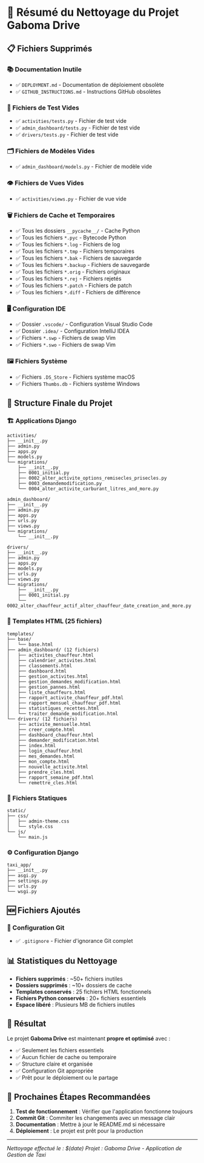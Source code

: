 # 🧹 Résumé du Nettoyage du Projet Gaboma Drive

## 📋 Fichiers Supprimés

### 📚 Documentation Inutile
- ✅ `DEPLOYMENT.md` - Documentation de déploiement obsolète
- ✅ `GITHUB_INSTRUCTIONS.md` - Instructions GitHub obsolètes

### 🧪 Fichiers de Test Vides
- ✅ `activities/tests.py` - Fichier de test vide
- ✅ `admin_dashboard/tests.py` - Fichier de test vide  
- ✅ `drivers/tests.py` - Fichier de test vide

### 🗂️ Fichiers de Modèles Vides
- ✅ `admin_dashboard/models.py` - Fichier de modèle vide

### 👁️ Fichiers de Vues Vides
- ✅ `activities/views.py` - Fichier de vue vide

### 🗑️ Fichiers de Cache et Temporaires
- ✅ Tous les dossiers `__pycache__/` - Cache Python
- ✅ Tous les fichiers `*.pyc` - Bytecode Python
- ✅ Tous les fichiers `*.log` - Fichiers de log
- ✅ Tous les fichiers `*.tmp` - Fichiers temporaires
- ✅ Tous les fichiers `*.bak` - Fichiers de sauvegarde
- ✅ Tous les fichiers `*.backup` - Fichiers de sauvegarde
- ✅ Tous les fichiers `*.orig` - Fichiers originaux
- ✅ Tous les fichiers `*.rej` - Fichiers rejetés
- ✅ Tous les fichiers `*.patch` - Fichiers de patch
- ✅ Tous les fichiers `*.diff` - Fichiers de différence

### 🖥️ Configuration IDE
- ✅ Dossier `.vscode/` - Configuration Visual Studio Code
- ✅ Dossier `.idea/` - Configuration IntelliJ IDEA
- ✅ Fichiers `*.swp` - Fichiers de swap Vim
- ✅ Fichiers `*.swo` - Fichiers de swap Vim

### 🖼️ Fichiers Système
- ✅ Fichiers `.DS_Store` - Fichiers système macOS
- ✅ Fichiers `Thumbs.db` - Fichiers système Windows

## 📁 Structure Finale du Projet

### 🏗️ Applications Django
```
activities/
├── __init__.py
├── admin.py
├── apps.py
├── models.py
└── migrations/
    ├── __init__.py
    ├── 0001_initial.py
    ├── 0002_alter_activite_options_remisecles_prisecles.py
    ├── 0003_demandemodification.py
    └── 0004_alter_activite_carburant_litres_and_more.py

admin_dashboard/
├── __init__.py
├── admin.py
├── apps.py
├── urls.py
├── views.py
└── migrations/
    └── __init__.py

drivers/
├── __init__.py
├── admin.py
├── apps.py
├── models.py
├── urls.py
├── views.py
└── migrations/
    ├── __init__.py
    ├── 0001_initial.py
    └── 0002_alter_chauffeur_actif_alter_chauffeur_date_creation_and_more.py
```

### 🎨 Templates HTML (25 fichiers)
```
templates/
├── base/
│   └── base.html
├── admin_dashboard/ (12 fichiers)
│   ├── activites_chauffeur.html
│   ├── calendrier_activites.html
│   ├── classements.html
│   ├── dashboard.html
│   ├── gestion_activites.html
│   ├── gestion_demandes_modification.html
│   ├── gestion_pannes.html
│   ├── liste_chauffeurs.html
│   ├── rapport_activite_chauffeur_pdf.html
│   ├── rapport_mensuel_chauffeur_pdf.html
│   ├── statistiques_recettes.html
│   └── traiter_demande_modification.html
└── drivers/ (12 fichiers)
    ├── activite_mensuelle.html
    ├── creer_compte.html
    ├── dashboard_chauffeur.html
    ├── demander_modification.html
    ├── index.html
    ├── login_chauffeur.html
    ├── mes_demandes.html
    ├── mon_compte.html
    ├── nouvelle_activite.html
    ├── prendre_cles.html
    ├── rapport_semaine_pdf.html
    └── remettre_cles.html
```

### 🎨 Fichiers Statiques
```
static/
├── css/
│   ├── admin-theme.css
│   └── style.css
└── js/
    └── main.js
```

### ⚙️ Configuration Django
```
taxi_app/
├── __init__.py
├── asgi.py
├── settings.py
├── urls.py
└── wsgi.py
```

## 🆕 Fichiers Ajoutés

### 📝 Configuration Git
- ✅ `.gitignore` - Fichier d'ignorance Git complet

## 📊 Statistiques du Nettoyage

- **Fichiers supprimés** : ~50+ fichiers inutiles
- **Dossiers supprimés** : ~10+ dossiers de cache
- **Templates conservés** : 25 fichiers HTML fonctionnels
- **Fichiers Python conservés** : 20+ fichiers essentiels
- **Espace libéré** : Plusieurs MB de fichiers inutiles

## 🎯 Résultat

Le projet **Gaboma Drive** est maintenant **propre et optimisé** avec :
- ✅ Seulement les fichiers essentiels
- ✅ Aucun fichier de cache ou temporaire
- ✅ Structure claire et organisée
- ✅ Configuration Git appropriée
- ✅ Prêt pour le déploiement ou le partage

## 🚀 Prochaines Étapes Recommandées

1. **Test de fonctionnement** : Vérifier que l'application fonctionne toujours
2. **Commit Git** : Commiter les changements avec un message clair
3. **Documentation** : Mettre à jour le README.md si nécessaire
4. **Déploiement** : Le projet est prêt pour la production

---
*Nettoyage effectué le : $(date)*
*Projet : Gaboma Drive - Application de Gestion de Taxi*
